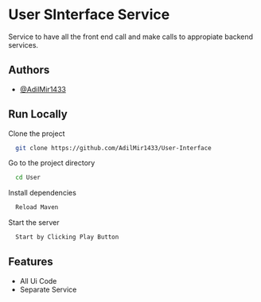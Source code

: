 
# User SInterface Service

Service to have all the front end call and make calls to appropiate backend services.




## Authors

- [@AdilMir1433](https://github.com/AdilMir1433)


## Run Locally

Clone the project

```bash
  git clone https://github.com/AdilMir1433/User-Interface
```

Go to the project directory

```bash
  cd User
```

Install dependencies

```bash
  Reload Maven
```

Start the server

```bash
  Start by Clicking Play Button
```


## Features

- All Ui Code
- Separate Service

